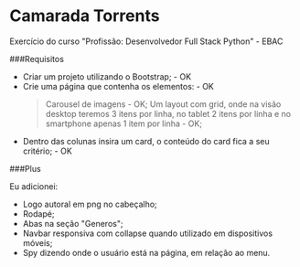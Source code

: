 # Camarada Torrents
Exercício do curso "Profissão: Desenvolvedor Full Stack Python" - EBAC

###Requisitos 
  
- Criar um projeto utilizando o Bootstrap; - OK
- Crie uma página que contenha os elementos: - OK
    >Carousel de imagens - OK;
    >Um layout com grid, onde na visão desktop teremos 3 itens por linha, 
    no tablet 2 itens por linha e no smartphone apenas 1 item por linha - OK;
- Dentro das colunas insira um card, o conteúdo do card fica a seu critério; - OK

###Plus  
  
Eu adicionei:  

- Logo autoral em png no cabeçalho;
- Rodapé;
- Abas na seção "Generos";
- Navbar responsiva com collapse quando utilizado em dispositivos móveis;
- Spy dizendo onde o usuário está na página, em relação ao menu.